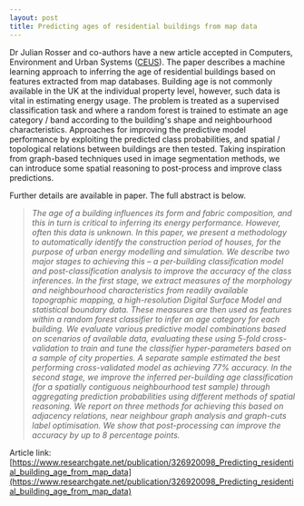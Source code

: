 ```yaml
---
layout: post
title: Predicting ages of residential buildings from map data
---
```


Dr Julian Rosser and co-authors have a new article accepted in Computers, Environment and Urban Systems ([CEUS](https://www.journals.elsevier.com/computers-environment-and-urban-systems)). The paper describes a machine learning approach to inferring the age of residential buildings based on features extracted from map databases. Building age is not commonly available in the UK at the individual property level, however, such data is vital in estimating energy usage. The problem is treated as a supervised classification task and where a random forest is trained to estimate an age category / band according to the building's shape and neighbourhood characteristics. Approaches for improving the predictive model performance by exploiting the predicted class probabilities, and spatial / topological relations between buildings are then tested. Taking inspiration from graph-based techniques used in image segmentation methods, we can introduce some spatial reasoning to post-process and improve class predictions. 

Further details are available in paper. The full abstract is below.

>*The age of a building influences its form and fabric composition, and this in turn is critical to inferring its energy performance. However, often this data is unknown. In this paper, we present a methodology to automatically identify the construction period of houses, for the purpose of urban energy modelling and simulation. We describe two major stages to achieving this – a per-building classification model and post-classification analysis to improve the accuracy of the class inferences. In the first stage, we extract measures of the morphology and neighbourhood characteristics from readily available topographic mapping, a high-resolution Digital Surface Model and statistical boundary data. These measures are then used as features within a random forest classifier to infer an age category for each building. We evaluate various predictive model combinations based on scenarios of available data, evaluating these using 5-fold cross-validation to train and tune the classifier hyper-parameters based on a sample of city properties. A separate sample estimated the best performing cross-validated model as achieving 77% accuracy. In the second stage, we improve the inferred per-building age classification (for a spatially contiguous neighbourhood test sample) through aggregating prediction probabilities using different methods of spatial reasoning. We report on three methods for achieving this based on adjacency relations, near neighbour graph analysis and graph-cuts label optimisation. We show that post-processing can improve the accuracy by up to 8 percentage points.*


Article link: [https://www.researchgate.net/publication/326920098_Predicting_residential_building_age_from_map_data](https://www.researchgate.net/publication/326920098_Predicting_residential_building_age_from_map_data)
